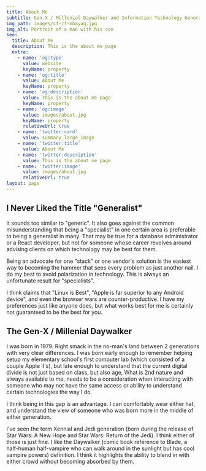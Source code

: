```yaml
---
title: About Me
subtitle: Gen-X / Millenial Daywalker and Information Technology Generalist
img_path: images/cf-rf-mbayaq.jpg
img_alt: Portrait of a man with his son
seo:
  title: About Me
  description: This is the about me page
  extra:
    - name: 'og:type'
      value: website
      keyName: property
    - name: 'og:title'
      value: About Me
      keyName: property
    - name: 'og:description'
      value: This is the about me page
      keyName: property
    - name: 'og:image'
      value: images/about.jpg
      keyName: property
      relativeUrl: true
    - name: 'twitter:card'
      value: summary_large_image
    - name: 'twitter:title'
      value: About Me
    - name: 'twitter:description'
      value: This is the about me page
    - name: 'twitter:image'
      value: images/about.jpg
      relativeUrl: true
layout: page
---
```

## I Never Liked the Title "Generalist"

It sounds too similar to "generic". It also goes against the common misunderstanding that being a "specialist" in one certain area is preferable to being a generalist in many. That may be true for a database administrator or a React developer, but not for someone whose career revolves around advising clients on which technology may be best for them.

Being an advocate for one "stack" or one vendor's solution is the easiest way to becoming the hammer that sees every problem as just another nail. I do my best to avoid polarization in technology. This is always an unfortunate result for "specialists".

I think claims that "Linux is Best", "Apple is far superior to any Android device", and even the browser wars are counter-productive. I have my preferences just like anyone does, but what works best for me is certainly not guaranteed to be the best for you.

## The Gen-X / Millenial Daywalker

I was born in 1979. Right smack in the no-man's land between 2 generations with very clear differences. I was born early enough to remember helping setup my elementary school's first computer lab (which consisted of a couple Apple II's), but late enough to understand that the current digital divide is not just based on class, but also age, What is 2nd nature and always available to me, needs to be a consideration when interacting with someone who may not have the same access or ability to understand certain technologies the way I do.

I think being in this gap is an advantage. I can comfortably wear either hat, and understand the view of someone who was born more in the middle of either generation.

I've seen the term Xennial and Jedi generation (born during the release of Star Wars: A New Hope and Star Wars: Return of the Jedi). I think either of those is just fine. I like the Daywalker (comic book reference to Blade, a half-human half-vampire who can walk around in the sunlight but has cool vampire powers) definition. I think it highlights the ability to blend in with either crowd without becoming absorbed by them.
